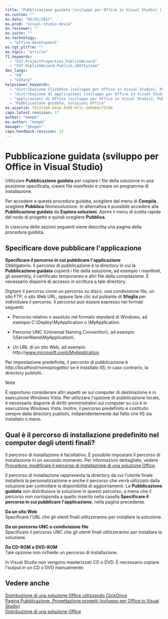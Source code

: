 ```yaml
---
title: "Pubblicazione guidata (sviluppo per Office in Visual Studio) | Microsoft Docs"
ms.custom: ""
ms.date: "02/02/2017"
ms.prod: "visual-studio-dev14"
ms.reviewer: ""
ms.suite: ""
ms.technology: 
  - "office-development"
ms.tgt_pltfrm: ""
ms.topic: "article"
f1_keywords: 
  - "VST.ProjectProperties.PublishWizard"
  - "VST.PublishWizard.Publish.2007System"
dev_langs: 
  - "VB"
  - "CSharp"
helpviewer_keywords: 
  - "distribuzione ClickOnce [sviluppo per Office in Visual Studio], Pubblicazione guidata"
  - "distribuzione di applicazioni [sviluppo per Office in Visual Studio], Pubblicazione guidata"
  - "applicazioni di Office [sviluppo per Office in Visual Studio], Pubblicazione guidata"
  - "Pubblicazione guidata, soluzioni Office"
ms.assetid: 793314b6-b6a6-4509-8f1c-dd9466cf5190
caps.latest.revision: 17
author: "kempb"
ms.author: "kempb"
manager: "ghogen"
caps.handback.revision: 13
---
```

# Pubblicazione guidata (sviluppo per Office in Visual Studio)
  Utilizzare **Pubblicazione guidata** per copiare i file della soluzione in una posizione specificata, creare file manifesto e creare un programma di installazione.  
  
 Per accedere a questa procedura guidata, scegliere dal menu di **Compila** , scegliere **Pubblica** *Nomesoluzione*.  In alternativa è possibile accedere alla **Pubblicazione guidata** da **Esplora soluzioni**.  Aprire il menu di scelta rapida del nodo di progetto e quindi scegliere **Pubblica**.  
  
 In ciascuna delle sezioni seguenti viene descritta una pagina della procedura guidata.  
  
## Specificare dove pubblicare l'applicazione  
 **Specificare il percorso in cui pubblicare l'applicazione**  
 Obbligatorio.  Il percorso di pubblicazione è la directory in cui la **Pubblicazione guidata** copierà i file della soluzione, ad esempio i manifesti, gli assembly, il certificato temporaneo e altri file della compilazione.  È necessario disporre di accesso in scrittura a tale directory.  
  
 Digitare il percorso come un percorso su disco, una condivisione file, un sito FTP, o sito Web URL, oppure fare clic sul pulsante di **Sfoglia** per individuare il percorso.  Il percorso può essere espresso nei formati seguenti:  
  
-   Percorso relativo o assoluto nel formato standard di Windows, ad esempio C:\\Deploy\\MyApplication o \\MyApplication.  
  
-   Percorso UNC \(Universal Naming Convention\), ad esempio \\\\ServerName\\MyApplication\\.  
  
-   Un URL di un sito Web, ad esempio http:\/\/www.microsoft.com\/MyApplication.  
  
 Per impostazione predefinita, il percorso di pubblicazione è *http:\/\/localhost\/nomeprogetto\/* se è installato IIS; in caso contrario, la directory publish\\.  
  
> [!NOTE]  
>  È opportuno considerare altri aspetti se sul computer di destinazione è in esecuzione Windows Vista.  Per utilizzare l'opzione di pubblicazione locale, è necessario disporre di diritti amministrativi sul computer su cui è in esecuzione Windows Vista.  Inoltre, il percorso predefinito è costituito sempre dalla directory *publish\\*, indipendentemente dal fatto che IIS sia installato o meno.  
  
## Qual è il percorso di installazione predefinito nel computer degli utenti finali?  
 Il percorso di installazione è facoltativo.  È possibile impostare il percorso di installazione in un secondo momento.  Per informazioni dettagliate, vedere [Procedura: modificare il percorso di installazione di una soluzione Office](http://msdn.microsoft.com/it-it/d0eaa07b-2d72-4902-899f-2f9fb165b8fd).  
  
 Il percorso di installazione rappresenta la directory da cui l'utente finale installerà la personalizzazione  e anche il percorso che verrà utilizzato dalla soluzione per controllare la disponibilità di aggiornamenti.  La **Pubblicazione guidata** non distribuisce la soluzione in questo percorso, a meno che il percorso non corrisponda a quello inserito nella casella **Specificare il percorso in cui pubblicare l'applicazione**, nella pagina precedente.  
  
 **Da un sito Web**  
 Specificare l'URL che gli utenti finali utilizzeranno per installare la soluzione.  
  
 **Da un percorso UNC o condivisione file**  
 Specificare il percorso UNC che gli utenti finali utilizzeranno per installare la soluzione.  
  
 **Da CD\-ROM o DVD\-ROM**  
 Tale opzione non richiede un percorso di installazione.  
  
 In Visual Studio non vengono masterizzati CD o DVD.  È necessario copiare l'output in un CD o DVD manualmente.  
  
## Vedere anche  
 [Distribuzione di una soluzione Office utilizzando ClickOnce](../vsto/deploying-an-office-solution-by-using-clickonce.md)   
 [Pagina Pubblicazione, Progettazione progetti &#40;sviluppo per Office in Visual Studio&#41;](../vsto/publish-page-project-designer-office-development-in-visual-studio.md)   
 [Distribuzione di una soluzione Office](../vsto/deploying-an-office-solution.md)  
  
  